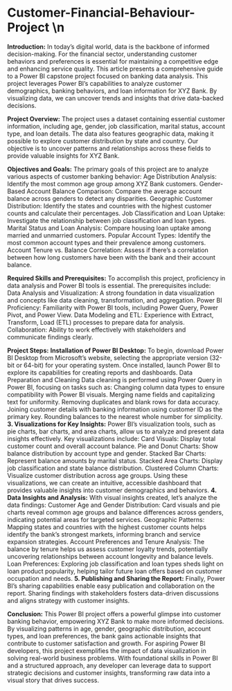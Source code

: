 # Customer-Financial-Behaviour-Project \n
**Introduction:**
In today’s digital world, data is the backbone of informed decision-making. For the financial sector, understanding customer behaviors and preferences is essential for maintaining a competitive edge and enhancing service quality. This article presents a comprehensive guide to a Power BI capstone project focused on banking data analysis. This project leverages Power BI’s capabilities to analyze customer demographics, banking behaviors, and loan information for XYZ Bank. By visualizing data, we can uncover trends and insights that drive data-backed decisions.
 
**Project Overview:**
The project uses a dataset containing essential customer information, including age, gender, job classification, marital status, account type, and loan details. The data also features geographic data, making it possible to explore customer distribution by state and country. Our objective is to uncover patterns and relationships across these fields to provide valuable insights for XYZ Bank.
 
**Objectives and Goals:**
The primary goals of this project are to analyze various aspects of customer banking behavior:
Age Distribution Analysis: Identify the most common age group among XYZ Bank customers.
Gender-Based Account Balance Comparison: Compare the average account balance across genders to detect any disparities.
Geographic Customer Distribution: Identify the states and countries with the highest customer counts and calculate their percentages.
Job Classification and Loan Uptake: Investigate the relationship between job classification and loan types.
Marital Status and Loan Analysis: Compare housing loan uptake among married and unmarried customers.
Popular Account Types: Identify the most common account types and their prevalence among customers.
Account Tenure vs. Balance Correlation: Assess if there’s a correlation between how long customers have been with the bank and their account balance.
 
**Required Skills and Prerequisites:**
To accomplish this project, proficiency in data analysis and Power BI tools is essential. The prerequisites include:
Data Analysis and Visualization: A strong foundation in data visualization and concepts like data cleaning, transformation, and aggregation.
Power BI Proficiency: Familiarity with Power BI tools, including Power Query, Power Pivot, and Power View.
Data Modeling and ETL: Experience with Extract, Transform, Load (ETL) processes to prepare data for analysis.
Collaboration: Ability to work effectively with stakeholders and communicate findings clearly.
 
**Project Steps:**
**Installation of Power BI Desktop:**
To begin, download Power BI Desktop from Microsoft’s website, selecting the appropriate version (32-bit or 64-bit) for your operating system. Once installed, launch Power BI to explore its capabilities for creating reports and dashboards.
Data Preparation and Cleaning
Data cleaning is performed using Power Query in Power BI, focusing on tasks such as:
Changing column data types to ensure compatibility with Power BI visuals.
Merging name fields and capitalizing text for uniformity.
Removing duplicates and blank rows for data accuracy.
Joining customer details with banking information using customer ID as the primary key.
Rounding balances to the nearest whole number for simplicity.
**3. Visualizations for Key Insights:**
Power BI’s visualization tools, such as pie charts, bar charts, and area charts, allow us to analyze and present data insights effectively. Key visualizations include:
Card Visuals: Display total customer count and overall account balance.
Pie and Donut Charts: Show balance distribution by account type and gender.
Stacked Bar Charts: Represent balance amounts by marital status.
Stacked Area Charts: Display job classification and state balance distribution.
Clustered Column Charts: Visualize customer distribution across age groups.
Using these visualizations, we can create an intuitive, accessible dashboard that provides valuable insights into customer demographics and behaviors.
**4. Data Insights and Analysis:**
With visual insights created, let’s analyze the data findings:
Customer Age and Gender Distribution: Card visuals and pie charts reveal common age groups and balance differences across genders, indicating potential areas for targeted services.
Geographic Patterns: Mapping states and countries with the highest customer counts helps identify the bank’s strongest markets, informing branch and service expansion strategies.
Account Preferences and Tenure Analysis: The balance by tenure helps us assess customer loyalty trends, potentially uncovering relationships between account longevity and balance levels.
Loan Preferences: Exploring job classification and loan types sheds light on loan product popularity, helping tailor future loan offers based on customer occupation and needs.
**5. Publishing and Sharing the Report:**
Finally, Power BI’s sharing capabilities enable easy publication and collaboration on the report. Sharing findings with stakeholders fosters data-driven discussions and aligns strategy with customer insights.
 
**Conclusion:**
This Power BI project offers a powerful glimpse into customer banking behavior, empowering XYZ Bank to make more informed decisions. By visualizing patterns in age, gender, geographic distribution, account types, and loan preferences, the bank gains actionable insights that contribute to customer satisfaction and growth.
For aspiring Power BI developers, this project exemplifies the impact of data visualization in solving real-world business problems. With foundational skills in Power BI and a structured approach, any developer can leverage data to support strategic decisions and customer insights, transforming raw data into a visual story that drives success.
